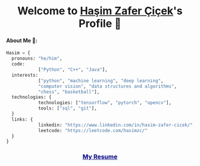 <p align="center">
  <h1 align="center">Welcome to <a href="https://github.com/hasimzc">Haşim Zafer Çiçek</a>'s Profile 👋</h1>
</p>

#### About Me 🥇:
```python
Hasim = {
  pronouns: "he/him",
  code: 
            ["Python", "C++", "Java"],
  interests: 
            ["python", "machine learning", "deep learning", 
            "computer vision", "data structures and algorithms", 
            "chess", "basketball"],
  technologies: {
            technologies: ["tensorflow", "pytorch", "opencv"],
            tools: ["sql", "git"],
  }
  links: {
            linkedin: "https://www.linkedin.com/in/hasim-zafer-cicek/",
            leetcode: "https://leetcode.com/hasimzc/"
  }
}
```
<h3 align="center">
<a href="https://hasimzc.github.io/Resume.pdf" style="color:navy;">My Resume</a>
</h3>
